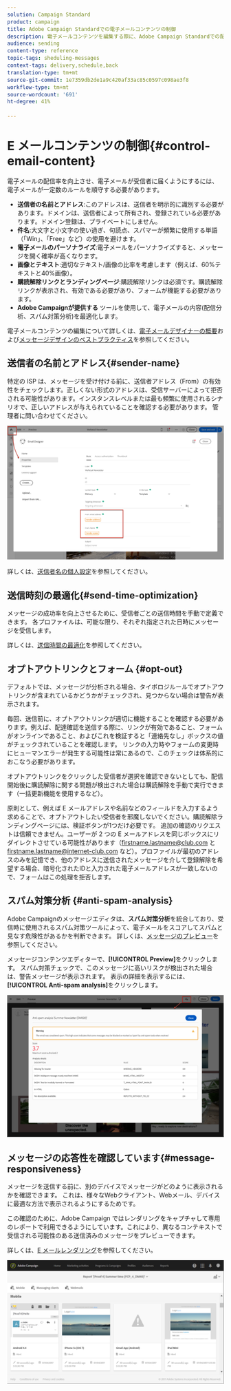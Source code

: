 ```yaml
---
solution: Campaign Standard
product: campaign
title: Adobe Campaign Standardでの電子メールコンテンツの制御
description: 電子メールコンテンツを編集する際に、Adobe Campaign Standardでの配信品質を向上させる方法を説明します。
audience: sending
content-type: reference
topic-tags: sheduling-messages
context-tags: delivery,schedule,back
translation-type: tm+mt
source-git-commit: 1e7359db2de1a9c420af33ac85c0597c098ae3f8
workflow-type: tm+mt
source-wordcount: '691'
ht-degree: 41%

---
```



# E メールコンテンツの制御{#control-email-content}

電子メールの配信率を向上させ、電子メールが受信者に届くようにするには、電子メールが一定数のルールを順守する必要があります。

* **送信者の名前とアドレス**:このアドレスは、送信者を明示的に識別する必要があります。ドメインは、送信者によって所有され、登録されている必要があります。ドメイン登録は、プライベートにしません。
* **件名**:大文字と小文字の使い過ぎ、句読点、スパマーが頻繁に使用する単語（「Win」、「Free」など）の使用を避けます。
* **電子メールのパーソナライズ**:電子メールをパーソナライズすると、メッセージを開く確率が高くなります。
* **画像とテキスト**:適切なテキスト/画像の比率を考慮します（例えば、60%テキストと40%画像）。
* **購読解除リンクとランディングページ**:購読解除リンクは必須です。購読解除リンクが表示され、有効である必要があり、フォームが機能する必要があります。
* **Adobe Campaignが提供する** ツールを使用して、電子メールの内容(配信分析、スパム対策分析)を最適化します。

電子メールコンテンツの編集について詳しくは、[電子メールデザイナーの概要](../../designing/using/designing-content-in-adobe-campaign.md)および[メッセージデザインのベストプラクティス](../../designing/using/designing-content-in-adobe-campaign.md#content-design-best-practices)を参照してください。

## 送信者の名前とアドレス{#sender-name}

特定の ISP は、メッセージを受け付ける前に、送信者アドレス（From）の有効性をチェックします。正しくない形式のアドレスは、受信サーバーによって拒否される可能性があります。インスタンスレベルまたは最も頻繁に使用されるシナリオで、正しいアドレスが与えられていることを確認する必要があります。 管理者に問い合わせてください。

![](assets/delivery_content_edition16.png)

詳しくは、[送信者名の個人設定](../../designing/using/personalization.md#personalizing-the-sender)を参照してください。

## 送信時刻の最適化{#send-time-optimization}

メッセージの成功率を向上させるために、受信者ごとの送信時間を手動で定義できます。 各プロファイルは、可能な限り、それぞれ指定された日時にメッセージを受信します。

詳しくは、[送信時間の最適化](../../sending/using/optimizing-the-sending-time.md)を参照してください。

## オプトアウトリンクとフォーム {#opt-out}

デフォルトでは、メッセージが分析される場合、タイポロジルールでオプトアウトリンクが含まれているかどうかがチェックされ、見つからない場合は警告が表示されます。

毎回、送信前に、オプトアウトリンクが適切に機能することを確認する必要があります。例えば、配達確認を送信する際に、リンクが有効であること、フォームがオンラインであること、およびこれを検証すると「連絡先なし」ボックスの値がチェックされていることを確認します。 リンクの入力時やフォームの変更時にヒューマンエラーが発生する可能性は常にあるので、このチェックは体系的におこなう必要があります。

オプトアウトリンクをクリックした受信者が選択を確認できないとしても、配信開始後に購読解除に関する問題が検出された場合は購読解除を手動で実行できます（一括更新機能を使用するなど）。

原則として、例えば E メールアドレスや名前などのフィールドを入力するよう求めることで、オプトアウトしたい受信者を邪魔しないでください。購読解除ランディングページには、検証ボタンが1つだけ必要です。 追加の確認のリクエストは信頼できません。ユーザーが 2 つの E メールアドレスを同じボックスにリダイレクトさせている可能性があります（firstname.lastname@club.com と firstname.lastname@internet-club.com など）。プロファイルが最初のアドレスのみを記憶でき、他のアドレスに送信されたメッセージを介して登録解除を希望する場合、暗号化されたIDと入力された電子メールアドレスが一致しないので、フォームはこの処理を拒否します。

## スパム対策分析 {#anti-spam-analysis}

Adobe Campaignのメッセージエディタは、**スパム対策分析**&#x200B;を統合しており、受信時に使用されるスパム対策ツールによって、電子メールをスコアしてスパムと見なす危険性があるかを判断できます。 詳しくは、[メッセージのプレビュー](../../sending/using/previewing-messages.md)を参照してください。

メッセージコンテンツエディターで、**[!UICONTROL Preview]**&#x200B;をクリックします。 スパム対策チェックで、このメッセージに高いリスクが検出された場合は、警告メッセージが表示されます。 表示の詳細を表示するには、**[!UICONTROL Anti-spam analysis]**&#x200B;をクリックします。

![](assets/sending_anti-spam_analysis.png)

## メッセージの応答性を確認しています{#message-responsiveness}

メッセージを送信する前に、別のデバイスでメッセージがどのように表示されるかを確認できます。 これは、様々なWebクライアント、Webメール、デバイスに最適な方法で表示されるようにするためです。

この確認のために、Adobe Campaign ではレンダリングをキャプチャして専用のレポートで利用できるようにしています。これにより、異なるコンテキストで受信される可能性のある送信済みのメッセージをプレビューできます。

詳しくは、[E メールレンダリング](../../sending/using/email-rendering.md)を参照してください。

![](assets/inbox_rendering_report_3.png)
